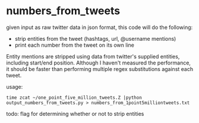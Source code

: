numbers_from_tweets
===================

given input as raw twitter data in json format, this code will do the following:
- strip entities from the tweet (hashtags, url, @username mentions)
- print each number from the tweet on its own line

Entity mentions are stripped using data from twitter's supplied entities, including start/end position. Although I haven't measured the performance, it should be faster than performing multiple regex substitutions against each tweet.

usage:

    time zcat ~/one_point_five_million_tweets.Z |python output_numbers_from_tweets.py > numbers_from_1point5milliontweets.txt

todo: flag for determining whether or not to strip entities


